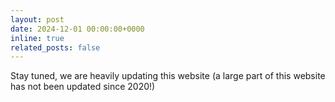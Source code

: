 ```yaml
---
layout: post
date: 2024-12-01 00:00:00+0000
inline: true
related_posts: false
---
```


Stay tuned, we are heavily updating this website (a large part of this website has not been updated since 2020!)
